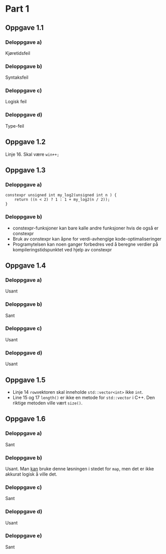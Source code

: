 # Part 1

## Oppgave 1.1

### Deloppgave a)

Kjøretidsfeil

### Deloppgave b)

Syntaksfeil

### Deloppgave c)

Logisk feil

### Deloppgave d)

Type-feil

## Oppgave 1.2

Linje 16. Skal være `win++;`

## Oppgave 1.3

### Deloppgave a)

```
constexpr unsigned int my_log2(unsigned int n ) {
    return ((n < 2) ? 1 : 1 + my_log2(n / 2));
}
```

### Deloppgave b)

- constexpr-funksjoner kan bare kalle andre funksjoner hvis de også er constexpr
- Bruk av constexpr kan åpne for verdi-avhengige kode-optimaliseringer
- Programytelsen kan noen ganger forbedres ved å beregne verdier på kompileringstidspunktet ved hjelp av constexpr

## Oppgave 1.4

### Deloppgave a)

Usant

### Deloppgave b)

Sant

### Deloppgave c)

Usant

### Deloppgave d)

Usant

## Oppgave 1.5

- Linje 14
  `row`vektoren skal inneholde `std::vector<int>` ikke `int`.
- Line 15 og 17
  `length()` er ikke en metode for `std::vector` i C++. Den riktige metoden ville vært `size()`.

## Oppgave 1.6

### Deloppgave a)

Sant

### Deloppgave b)

Usant. Man <span style="text-decoration: underline">kan</span> bruke denne løsningen i stedet for `map`, men det er ikke akkurat logisk å ville det.

### Deloppgave c)

Sant

### Deloppgave d)

Usant

### Deloppgave e)

Sant
